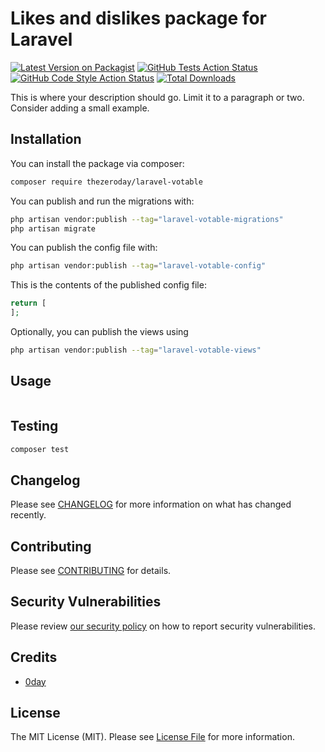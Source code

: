 # Likes and dislikes package for Laravel

[![Latest Version on Packagist](https://img.shields.io/packagist/v/thezeroday/laravel-votable.svg?style=flat-square)](https://packagist.org/packages/thezeroday/laravel-votable)
[![GitHub Tests Action Status](https://img.shields.io/github/actions/workflow/status/the0day/laravel-votable/run-tests.yml?branch=main&label=tests&style=flat-square)](https://github.com/thezeroday/laravel-votable/actions?query=workflow%3Arun-tests+branch%3Amain)
[![GitHub Code Style Action Status](https://img.shields.io/github/actions/workflow/status/the0day/laravel-votable/fix-php-code-style-issues.yml?branch=main&label=code%20style&style=flat-square)](https://github.com/thezeroday/laravel-votable/actions?query=workflow%3A"Fix+PHP+code+style+issues"+branch%3Amain)
[![Total Downloads](https://img.shields.io/packagist/dt/thezeroday/laravel-votable.svg?style=flat-square)](https://packagist.org/packages/thezeroday/laravel-votable)

This is where your description should go. Limit it to a paragraph or two. Consider adding a small example.

## Installation

You can install the package via composer:

```bash
composer require thezeroday/laravel-votable
```

You can publish and run the migrations with:

```bash
php artisan vendor:publish --tag="laravel-votable-migrations"
php artisan migrate
```

You can publish the config file with:

```bash
php artisan vendor:publish --tag="laravel-votable-config"
```

This is the contents of the published config file:

```php
return [
];
```

Optionally, you can publish the views using

```bash
php artisan vendor:publish --tag="laravel-votable-views"
```

## Usage

```php

```

## Testing

```bash
composer test
```

## Changelog

Please see [CHANGELOG](CHANGELOG.md) for more information on what has changed recently.

## Contributing

Please see [CONTRIBUTING](CONTRIBUTING.md) for details.

## Security Vulnerabilities

Please review [our security policy](../../security/policy) on how to report security vulnerabilities.

## Credits

- [0day](https://github.com/the0day)

## License

The MIT License (MIT). Please see [License File](LICENSE.md) for more information.
